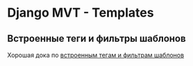 # Django MVT - Templates

## Встроенные теги и фильтры шаблонов

Хорошая дока по [встроенным тегам и фильтрам шаблонов](https://django.fun/docs/django/ru/4.0/ref/templates/builtins/#date)

